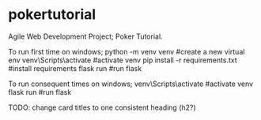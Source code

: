 # pokertutorial
Agile Web Development Project; Poker Tutorial.

To run first time on windows; 
python -m venv venv              #create a new virtual env
venv\Scripts\activate            #activate venv
pip install -r requirements.txt  #install requirements 
flask run                        #run flask

To run consequent times on windows;
venv\Scripts\activate           #activate venv
flask run                       #run flask

TODO: change card titles to one consistent heading (h2?)